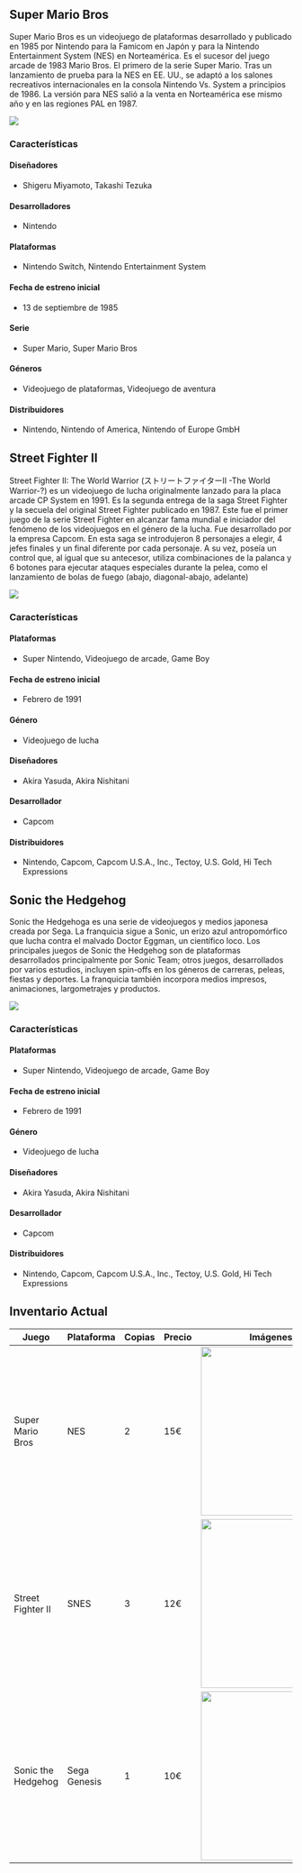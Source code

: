 ## Super Mario Bros

Super Mario Bros es un videojuego de plataformas desarrollado y publicado en 1985 por Nintendo para la Famicom en Japón y para la Nintendo Entertainment System (NES) en Norteamérica. Es el sucesor del juego arcade de 1983 Mario Bros. El primero de la serie Super Mario. Tras un lanzamiento de prueba para la NES en EE. UU., se adaptó a los salones recreativos internacionales en la consola Nintendo Vs. System a principios de 1986. La versión para NES salió a la venta en Norteamérica ese mismo año y en las regiones PAL en 1987.

![](https://blogger.googleusercontent.com/img/b/R29vZ2xl/AVvXsEjcjqOvgf9WOf5TpBAbzv-sfXHYyaGDTOglh4CJ4OoAjrtLVH3a21BMNLz1b5GF3WUXQU8D8U2YrnU71nm3HGMrX7tlwyOqtkpkoeFP6sVYvaBamtytEQ58_haai7sXGJ9lmN0OSZRmsYVs/s1600/super-mario-bros.jpg)

### Características

#### Diseñadores
- Shigeru Miyamoto, Takashi Tezuka
#### Desarrolladores
- Nintendo
#### Plataformas
- Nintendo Switch, Nintendo Entertainment System
#### Fecha de estreno inicial
- 13 de septiembre de 1985
#### Serie
- Super Mario, Super Mario Bros
#### Géneros
- Videojuego de plataformas, Videojuego de aventura
#### Distribuidores
- Nintendo, Nintendo of America, Nintendo of Europe GmbH

## Street Fighter II 

Street Fighter II: The World Warrior (ストリートファイターⅡ -The World Warrior-?) es un videojuego de lucha originalmente lanzado para la placa arcade CP System en 1991. Es la segunda entrega de la saga Street Fighter y la secuela del original Street Fighter publicado en 1987. Este fue el primer juego de la serie Street Fighter en alcanzar fama mundial e iniciador del fenómeno de los videojuegos en el género de la lucha. Fue desarrollado por la empresa Capcom. En esta saga se introdujeron 8 personajes a elegir, 4 jefes finales y un final diferente por cada personaje. A su vez, poseía un control que, al igual que su antecesor, utiliza combinaciones de la palanca y 6 botones para ejecutar ataques especiales durante la pelea, como el lanzamiento de bolas de fuego (abajo, diagonal-abajo, adelante)

![](https://image.api.playstation.com/vulcan/ap/rnd/202103/1008/cqljMczkx4qZPB5Vhnr7rKov.png)

### Características

#### Plataformas
- Super Nintendo, Videojuego de arcade, Game Boy
#### Fecha de estreno inicial
- Febrero de 1991
#### Género
- Videojuego de lucha
#### Diseñadores
- Akira Yasuda, Akira Nishitani
#### Desarrollador
- Capcom
#### Distribuidores
- Nintendo, Capcom, Capcom U.S.A., Inc., Tectoy, U.S. Gold, Hi Tech Expressions

## Sonic the Hedgehog

Sonic the Hedgehoga​ es una serie de videojuegos y medios japonesa creada por Sega. La franquicia sigue a Sonic, un erizo azul antropomórfico que lucha contra el malvado Doctor Eggman, un científico loco. Los principales juegos de Sonic the Hedgehog son de plataformas desarrollados principalmente por Sonic Team; otros juegos, desarrollados por varios estudios, incluyen spin-offs en los géneros de carreras, peleas, fiestas y deportes. La franquicia también incorpora medios impresos, animaciones, largometrajes y productos.

![](https://products.eneba.games/resized-products/oppnzU8kS1RyGu_13Y2SUeCr_7PxYBjrac1u3m1-bC0_350x200_3x-0.jpg)

### Características

#### Plataformas
- Super Nintendo, Videojuego de arcade, Game Boy
#### Fecha de estreno inicial
- Febrero de 1991
#### Género
- Videojuego de lucha
#### Diseñadores
- Akira Yasuda, Akira Nishitani
#### Desarrollador
- Capcom
#### Distribuidores
- Nintendo, Capcom, Capcom U.S.A., Inc., Tectoy, U.S. Gold, Hi Tech Expressions


## Inventario Actual
| Juego                 | Plataforma   | Copias | Precio | Imágenes |
|-----------------------|--------------|--------|--------|----------|
| Super Mario Bros      | NES          | 2      | 15€    |<img src="https://blogger.googleusercontent.com/img/b/R29vZ2xl/AVvXsEjcjqOvgf9WOf5TpBAbzv-sfXHYyaGDTOglh4CJ4OoAjrtLVH3a21BMNLz1b5GF3WUXQU8D8U2YrnU71nm3HGMrX7tlwyOqtkpkoeFP6sVYvaBamtytEQ58_haai7sXGJ9lmN0OSZRmsYVs/s1600/super-mario-bros.jpg" width="250" height="300">|
| Street Fighter II     | SNES         | 3      | 12€    |<img src="https://image.api.playstation.com/vulcan/ap/rnd/202103/1008/cqljMczkx4qZPB5Vhnr7rKov.png" width="250" height="300">|
| Sonic the Hedgehog    | Sega Genesis | 1      | 10€    |<img src="https://products.eneba.games/resized-products/oppnzU8kS1RyGu_13Y2SUeCr_7PxYBjrac1u3m1-bC0_350x200_3x-0.jpg" width="250" height="300">|

